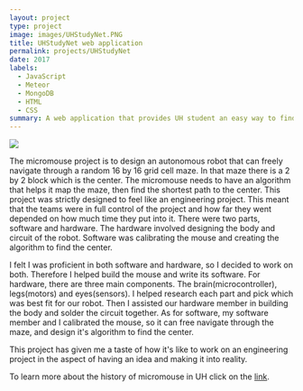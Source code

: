 ```yaml
---
layout: project
type: project
image: images/UHStudyNet.PNG
title: UHStudyNet web application
permalink: projects/UHStudyNet
date: 2017
labels:
  - JavaScript
  - Meteor
  - MongoDB
  - HTML
  - CSS
summary: A web application that provides UH student an easy way to find the perfect study buddy
---
```


<img class="ui large right floated rounded image" src="/images/LandingFinal.PNG">

The micromouse project is to design an autonomous robot that can freely navigate through a random 16 by 16 grid cell maze. In that maze there is a 2 by 2 block which is the center. The micromouse needs to have an algorithm that helps it map the maze, then find the shortest path to the center. This project was strictly designed to feel like an engineering project. This meant that the teams were in full control of the project and how far they went depended on how much time they put into it. There were two parts, software and hardware. The hardware involved designing the body and circuit of the robot. Software was calibrating the mouse and creating the algorithm to find the center. 

I felt I was proficient in both software and hardware, so I decided to work on both. Therefore I helped build the mouse and write its software. For hardware, there are three main components. The brain(microcontroller), legs(motors) and eyes(sensors). I helped research each part and pick which was best fit for our robot. Then I assisted our hardware member in building the body and solder the circuit together. As for software, my software member and I calibrated the mouse, so it can free navigate through the maze, and design it's algorithm to find the center. 

This project has given me a taste of how it's like to work on an engineering project in the aspect of having an idea and making it into reality. 

To learn more about the history of micromouse in UH click on the [link](http://www-ee.eng.hawaii.edu/~mmouse/history.html).
